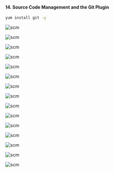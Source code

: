 #### 14. Source Code Management and the Git Plugin

```sh
yum install git -y
```

![scm](images/14/1.png)

![scm](images/14/2.png)

![scm](images/14/3.png)

![scm](images/14/4.png)

![scm](images/14/5.png)

![scm](images/14/6.png)

![scm](images/14/7.png)

![scm](images/14/8.png)

![scm](images/14/9.png)

![scm](images/14/10.png)

![scm](images/14/11.png)

![scm](images/14/12.png)

![scm](images/14/13.png)

![scm](images/14/14.png)

![scm](images/14/15.png)